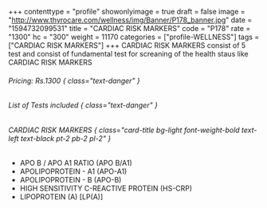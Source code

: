 +++
contenttype = "profile"
showonlyimage = true
draft = false
image = "http://www.thyrocare.com/wellness/img/Banner/P178_banner.jpg"
date = "1594732099531"
title = "CARDIAC RISK MARKERS"
code = "P178"
rate = "1300"
hc = "300"
weight = 11170
categories = ["profile-WELLNESS"]
tags = ["CARDIAC RISK MARKERS"]
+++
CARDIAC RISK MARKERS consist of 5 test and consist of fundamental test for screaning of the health staus like CARDIAC RISK MARKERS
<!--more-->
###### Pricing: Rs.1300 { class="text-danger" }

###### List of Tests included { class="text-danger" }

###### CARDIAC RISK MARKERS { class="card-title bg-light font-weight-bold text-left text-black pt-2 pb-2 pl-2" } 
* APO B / APO A1 RATIO (APO B/A1)
* APOLIPOPROTEIN - A1 (APO-A1)
* APOLIPOPROTEIN - B (APO-B)
* HIGH SENSITIVITY C-REACTIVE PROTEIN (HS-CRP)
* LIPOPROTEIN (A) [LP(A)]
